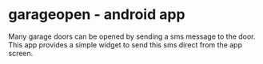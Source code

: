 garageopen - android app
========================

Many garage doors can be opened by sending a sms message to the door. This app provides a simple widget to send this sms direct from the app screen.
